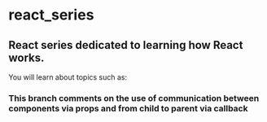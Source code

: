 # react_series
## React series dedicated to learning how React works.

You will learn about topics such as: 
### This branch comments on the use of communication between components via props  and from child to parent via callback